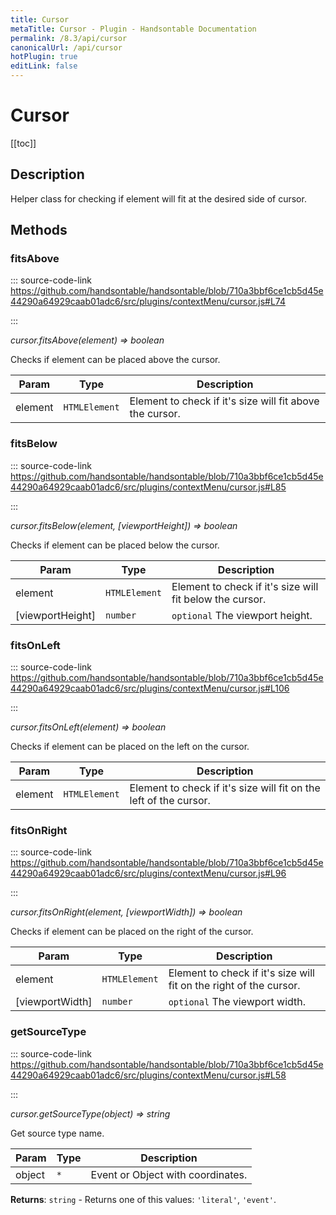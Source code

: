 ```yaml
---
title: Cursor
metaTitle: Cursor - Plugin - Handsontable Documentation
permalink: /8.3/api/cursor
canonicalUrl: /api/cursor
hotPlugin: true
editLink: false
---
```


# Cursor

[[toc]]

## Description

Helper class for checking if element will fit at the desired side of cursor.


## Methods

### fitsAbove
  
::: source-code-link https://github.com/handsontable/handsontable/blob/710a3bbf6ce1cb5d45e44290a64929caab01adc6/src/plugins/contextMenu/cursor.js#L74

:::

_cursor.fitsAbove(element) ⇒ boolean_

Checks if element can be placed above the cursor.


| Param | Type | Description |
| --- | --- | --- |
| element | `HTMLElement` | Element to check if it's size will fit above the cursor. |



### fitsBelow
  
::: source-code-link https://github.com/handsontable/handsontable/blob/710a3bbf6ce1cb5d45e44290a64929caab01adc6/src/plugins/contextMenu/cursor.js#L85

:::

_cursor.fitsBelow(element, [viewportHeight]) ⇒ boolean_

Checks if element can be placed below the cursor.


| Param | Type | Description |
| --- | --- | --- |
| element | `HTMLElement` | Element to check if it's size will fit below the cursor. |
| [viewportHeight] | `number` | `optional` The viewport height. |



### fitsOnLeft
  
::: source-code-link https://github.com/handsontable/handsontable/blob/710a3bbf6ce1cb5d45e44290a64929caab01adc6/src/plugins/contextMenu/cursor.js#L106

:::

_cursor.fitsOnLeft(element) ⇒ boolean_

Checks if element can be placed on the left on the cursor.


| Param | Type | Description |
| --- | --- | --- |
| element | `HTMLElement` | Element to check if it's size will fit on the left of the cursor. |



### fitsOnRight
  
::: source-code-link https://github.com/handsontable/handsontable/blob/710a3bbf6ce1cb5d45e44290a64929caab01adc6/src/plugins/contextMenu/cursor.js#L96

:::

_cursor.fitsOnRight(element, [viewportWidth]) ⇒ boolean_

Checks if element can be placed on the right of the cursor.


| Param | Type | Description |
| --- | --- | --- |
| element | `HTMLElement` | Element to check if it's size will fit on the right of the cursor. |
| [viewportWidth] | `number` | `optional` The viewport width. |



### getSourceType
  
::: source-code-link https://github.com/handsontable/handsontable/blob/710a3bbf6ce1cb5d45e44290a64929caab01adc6/src/plugins/contextMenu/cursor.js#L58

:::

_cursor.getSourceType(object) ⇒ string_

Get source type name.


| Param | Type | Description |
| --- | --- | --- |
| object | `*` | Event or Object with coordinates. |


**Returns**: `string` - Returns one of this values: `'literal'`, `'event'`.  
